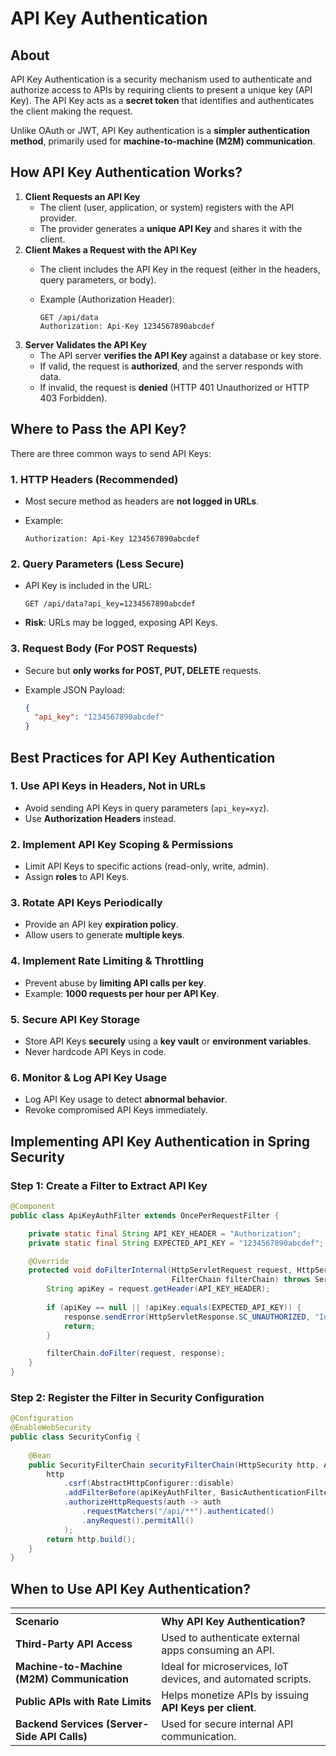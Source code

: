 # API Key Authentication

## About

API Key Authentication is a security mechanism used to authenticate and authorize access to APIs by requiring clients to present a unique key (API Key). The API Key acts as a **secret token** that identifies and authenticates the client making the request.

Unlike OAuth or JWT, API Key authentication is a **simpler authentication method**, primarily used for **machine-to-machine (M2M) communication**.

## **How API Key Authentication Works?**

1. **Client Requests an API Key**
   * The client (user, application, or system) registers with the API provider.
   * The provider generates a **unique API Key** and shares it with the client.
2. **Client Makes a Request with the API Key**
   * The client includes the API Key in the request (either in the headers, query parameters, or body).
   *   Example (Authorization Header):

       ```
       GET /api/data
       Authorization: Api-Key 1234567890abcdef
       ```
3. **Server Validates the API Key**
   * The API server **verifies the API Key** against a database or key store.
   * If valid, the request is **authorized**, and the server responds with data.
   * If invalid, the request is **denied** (HTTP 401 Unauthorized or HTTP 403 Forbidden).

## **Where to Pass the API Key?**

There are three common ways to send API Keys:

### **1. HTTP Headers (Recommended)**

* Most secure method as headers are **not logged in URLs**.
*   Example:

    ```
    Authorization: Api-Key 1234567890abcdef
    ```

### **2. Query Parameters (Less Secure)**

*   API Key is included in the URL:

    ```
    GET /api/data?api_key=1234567890abcdef
    ```
* **Risk**: URLs may be logged, exposing API Keys.

### **3. Request Body (For POST Requests)**

* Secure but **only works for POST, PUT, DELETE** requests.
*   Example JSON Payload:

    ```json
    {
      "api_key": "1234567890abcdef"
    }
    ```

## **Best Practices for API Key Authentication**

### **1. Use API Keys in Headers, Not in URLs**

* Avoid sending API Keys in query parameters (`api_key=xyz`).
* Use **Authorization Headers** instead.

### **2. Implement API Key Scoping & Permissions**

* Limit API Keys to specific actions (read-only, write, admin).
* Assign **roles** to API Keys.

### **3. Rotate API Keys Periodically**

* Provide an API key **expiration policy**.
* Allow users to generate **multiple keys**.

### **4. Implement Rate Limiting & Throttling**

* Prevent abuse by **limiting API calls per key**.
* Example: **1000 requests per hour per API Key**.

### **5. Secure API Key Storage**

* Store API Keys **securely** using a **key vault** or **environment variables**.
* Never hardcode API Keys in code.

### **6. Monitor & Log API Key Usage**

* Log API Key usage to detect **abnormal behavior**.
* Revoke compromised API Keys immediately.

## **Implementing API Key Authentication in Spring Security**

### **Step 1: Create a Filter to Extract API Key**

```java
@Component
public class ApiKeyAuthFilter extends OncePerRequestFilter {

    private static final String API_KEY_HEADER = "Authorization";
    private static final String EXPECTED_API_KEY = "1234567890abcdef"; // Store securely

    @Override
    protected void doFilterInternal(HttpServletRequest request, HttpServletResponse response, 
                                    FilterChain filterChain) throws ServletException, IOException {
        String apiKey = request.getHeader(API_KEY_HEADER);
        
        if (apiKey == null || !apiKey.equals(EXPECTED_API_KEY)) {
            response.sendError(HttpServletResponse.SC_UNAUTHORIZED, "Invalid API Key");
            return;
        }

        filterChain.doFilter(request, response);
    }
}
```

### **Step 2: Register the Filter in Security Configuration**

```java
@Configuration
@EnableWebSecurity
public class SecurityConfig {
    
    @Bean
    public SecurityFilterChain securityFilterChain(HttpSecurity http, ApiKeyAuthFilter apiKeyAuthFilter) throws Exception {
        http
            .csrf(AbstractHttpConfigurer::disable)
            .addFilterBefore(apiKeyAuthFilter, BasicAuthenticationFilter.class)
            .authorizeHttpRequests(auth -> auth
                .requestMatchers("/api/**").authenticated()
                .anyRequest().permitAll()
            );
        return http.build();
    }
}
```

## **When to Use API Key Authentication?**

<table data-header-hidden data-full-width="true"><thead><tr><th></th><th></th></tr></thead><tbody><tr><td><strong>Scenario</strong></td><td><strong>Why API Key Authentication?</strong></td></tr><tr><td><strong>Third-Party API Access</strong></td><td>Used to authenticate external apps consuming an API.</td></tr><tr><td><strong>Machine-to-Machine (M2M) Communication</strong></td><td>Ideal for microservices, IoT devices, and automated scripts.</td></tr><tr><td><strong>Public APIs with Rate Limits</strong></td><td>Helps monetize APIs by issuing <strong>API Keys per client</strong>.</td></tr><tr><td><strong>Backend Services (Server-Side API Calls)</strong></td><td>Used for secure internal API communication.</td></tr></tbody></table>


